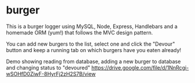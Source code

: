 # burger

This is a burger logger using  MySQL, Node, Express, Handlebars and a homemade ORM (yum!) that follows the MVC design pattern.

You can add new burgers to the list, select one and click the "Devour" button and keep a running tab on which burgers have you eaten already!

Demo showing reading from database, adding a new burger to database and changing status to "devoured"
https://drive.google.com/file/d/1NnRcgi-wSOHfD0ZiwF-8HyrFj2zH2S7B/view
